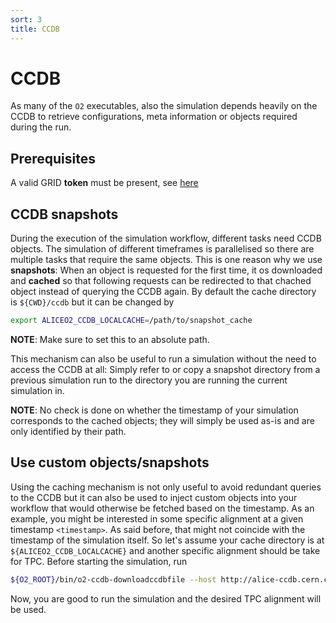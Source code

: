 ```yaml
---
sort: 3
title: CCDB
---
```


# CCDB

As many of the `O2` executables, also the simulation depends heavily on the CCDB to retrieve configurations, meta information or objects required during the run.

## Prerequisites

A valid GRID **token** must be present, see [here](../gettingstarted/README.md#alien-grid-token)

## CCDB snapshots

During the execution of the simulation workflow, different tasks need CCDB objects. The simulation of different timeframes is parallelised so there are multiple tasks that require the same objects. This is one reason why we use **snapshots**:
When an object is requested for the first time, it os downloaded and **cached** so that following requests can be redirected to that chached object instead of querying the CCDB again.
By default the cache directory is `${CWD}/ccdb` but it can be changed by
```bash
export ALICEO2_CCDB_LOCALCACHE=/path/to/snapshot_cache
```
**NOTE**: Make sure to set this to an absolute path.

This mechanism can also be useful to run a simulation without the need to access the CCDB at all: Simply refer to or copy a snapshot directory from a previous simulation run to the directory you are running the current simulation in.

**NOTE**: No check is done on whether the timestamp of your simulation corresponds to the cached objects; they will simply be used as-is and are only identified by their path.

## Use custom objects/snapshots

Using the caching mechanism is not only useful to avoid redundant queries to the CCDB but it can also be used to inject custom objects into your workflow that would otherwise be fetched based on the timestamp.
As an example, you might be interested in some specific alignment at a given timestamp `<timestamp>`. As said before, that might not coincide with the timestamp of the simulation itself.
So let's assume your cache directory is at `${ALICEO2_CCDB_LOCALCACHE}` and another specific alignment should be take for TPC. Before starting the simulation, run
```bash
${O2_ROOT}/bin/o2-ccdb-downloadccdbfile --host http://alice-ccdb.cern.ch -p TPC/Calib/Align --timestamp <timestamp> -d ${ALICEO2_CCDB_LOCALCACHE}
```
Now, you are good to run the simulation and the desired TPC alignment will be used.
